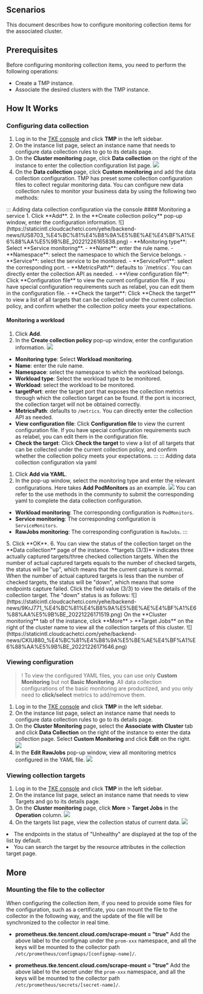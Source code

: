 ## Scenarios

This document describes how to configure monitoring collection items for the associated cluster.

## Prerequisites

Before configuring monitoring collection items, you need to perform the following operations:
- Create a TMP instance.
- Associate the desired clusters with the TMP instance.

## How It Works
### Configuring data collection

1. Log in to the [TKE console](https://console.cloud.tencent.com/tke2) and click **TMP** in the left sidebar.
2. On the instance list page, select an instance name that needs to configure data collection rules to go to its details page.
3. On the **Cluster monitoring** page, click **Data collection** on the right of the instance to enter the collection configuration list page.
![](https://staticintl.cloudcachetci.com/yehe/backend-news/d6jb812_%E4%BC%81%E4%B8%9A%E5%BE%AE%E4%BF%A1%E6%88%AA%E5%9B%BE_20221226165750.png)
4. On the **Data collection** page, click **Custom monitoring** and add the data collection configuration. TMP has preset some collection configuration files to collect regular monitoring data. You can configure new data collection rules to monitor your business data by using the following two methods:
<dx-tabs>
::: Adding data collection configuration via the console
#### Monitoring a service 
1. Click **Add**.
2. In the **Create collection policy** pop-up window, enter the configuration information.
![](https://staticintl.cloudcachetci.com/yehe/backend-news/IUS8703_%E4%BC%81%E4%B8%9A%E5%BE%AE%E4%BF%A1%E6%88%AA%E5%9B%BE_20221226165838.png)
 - **Monitoring type**: Select **Service monitoring**.
 - **Name**: enter the rule name.
 - **Namespace**: select the namespace to which the Service belongs.
 - **Service**: select the service to be monitored.
 - **ServicePort**: select the corresponding port.
 - **MetricsPath**: defaults to `/metrics`. You can directly enter the collection API as needed.
 - **View configuration file**: Click **Configuration file** to view the current configuration file. If you have special configuration requirements such as relabel, you can edit them in the configuration file.
 - **Check the target**: Click **Check the target** to view a list of all targets that can be collected under the current collection policy, and confirm whether the collection policy meets your expectations.

#### Monitoring a workload
1. Click **Add**.
2. In the **Create collection policy** pop-up window, enter the configuration information.
![](https://staticintl.cloudcachetci.com/yehe/backend-news/z5mi747_%E4%BC%81%E4%B8%9A%E5%BE%AE%E4%BF%A1%E6%88%AA%E5%9B%BE_20221226165916.png)
 - **Monitoring type**: Select **Workload monitoring**.
 - **Name**: enter the rule name.
 - **Namespace**: select the namespace to which the workload belongs.
 - **Workload type**: Select the workload type to be monitored.
 - **Workload**: select the workload to be monitored.
 - **targetPort**: enter the target port that exposes the collection metrics through which the collection target can be found. If the port is incorrect, the collection target will not be obtained correctly.
 - **MetricsPath**: defaults to `/metrics`. You can directly enter the collection API as needed.
 - **View configuration file**: Click **Configuration file** to view the current configuration file. If you have special configuration requirements such as relabel, you can edit them in the configuration file.
 - **Check the target**: Click **Check the target** to view a list of all targets that can be collected under the current collection policy, and confirm whether the collection policy meets your expectations.
:::
::: Adding data collection configuration via yaml
1. Click **Add via YAML**.
2. In the pop-up window, select the monitoring type and enter the relevant configurations. Here takes **Add PodMonitors** as an example.
![](https://staticintl.cloudcachetci.com/yehe/backend-news/bfJp796_%E4%BC%81%E4%B8%9A%E5%BE%AE%E4%BF%A1%E6%88%AA%E5%9B%BE_20221226170725.png)
You can refer to the use methods in the community to submit the corresponding yaml to complete the data collection configuration.
 - **Workload monitoring**: The corresponding configuration is `PodMonitors`.
 - **Service monitoring**: The corresponding configuration is `ServiceMonitors`.
 - **RawJobs monitoring**: The corresponding configuration is `RawJobs`.
:::
</dx-tabs>
5. Click **OK**.
6. You can view the status of the collection target on the **Data collection** page of the instance.
 **targets (3/3)** indicates three actually captured targets/three checked collection targets. When the number of actual captured targets equals to the number of checked targets, the status will be "up", which means that the current capture is normal. When the number of actual captured targets is less than the number of checked targets, the status will be "down", which means that some endpoints capture failed.
Click the field value (3/3) to view the details of the collection target. The "down" status is as follows:
![](https://staticintl.cloudcachetci.com/yehe/backend-news/9KrJ771_%E4%BC%81%E4%B8%9A%E5%BE%AE%E4%BF%A1%E6%88%AA%E5%9B%BE_20221226171519.png)
On the **Cluster monitoring** tab of the instance, click **More** > **Target Jobs** on the right of the cluster name to view all the collection targets of this cluster.
![](https://staticintl.cloudcachetci.com/yehe/backend-news/CKIU880_%E4%BC%81%E4%B8%9A%E5%BE%AE%E4%BF%A1%E6%88%AA%E5%9B%BE_20221226171646.png)





### Viewing configuration

>! To view the configured YAML files, you can use only **Custom Monitoring** but not **Basic Monitoring**. All data collection configurations of the basic monitoring are productized, and you only need to **click/select** metrics to add/remove them.

1. Log in to the [TKE console](https://console.cloud.tencent.com/tke2) and click **TMP** in the left sidebar.
2. On the instance list page, select an instance name that needs to configure data collection rules to go to its details page.
3. On the **Cluster Monitoring** page, select the **Associate with Cluster** tab and click **Data Collection** on the right of the instance to enter the data collection page. Select **Custom Monitoring** and click **Edit** on the right.
![](https://staticintl.cloudcachetci.com/yehe/backend-news/H4wF734_%E4%BC%81%E4%B8%9A%E5%BE%AE%E4%BF%A1%E6%88%AA%E5%9B%BE_20221226171815.png)
4. In the **Edit RawJobs** pop-up window, view all monitoring metrics configured in the YAML file.
![](https://staticintl.cloudcachetci.com/yehe/backend-news/h3yS394_%E4%BC%81%E4%B8%9A%E5%BE%AE%E4%BF%A1%E6%88%AA%E5%9B%BE_20221226171905.png)


### Viewing collection targets

1. Log in to the [TKE console](https://console.cloud.tencent.com/tke2) and click **TMP** in the left sidebar.
2. On the instance list page, select an instance name that needs to view Targets and go to its details page.
3. On the **Cluster monitoring** page, click **More** > **Target Jobs** in the **Operation** column. ![](https://staticintl.cloudcachetci.com/yehe/backend-news/CKIU880_%E4%BC%81%E4%B8%9A%E5%BE%AE%E4%BF%A1%E6%88%AA%E5%9B%BE_20221226171646.png)
4. On the targets list page, view the collection status of current data.
   ![](https://staticintl.cloudcachetci.com/yehe/backend-news/sNLT000_%E4%BC%81%E4%B8%9A%E5%BE%AE%E4%BF%A1%E6%88%AA%E5%9B%BE_20221226172110.png)

<dx-alert infotype="explain" title=" ">
<li>The endpoints in the status of "Unhealthy" are displayed at the top of the list by default.</li>
<li>You can search the target by the resource attributes in the collection target page.</li>
</dx-alert>




## More

### Mounting the file to the collector

When configuring the collection item, if you need to provide some files for the configuration, such as a certificate, you can mount the file to the collector in the following way, and the update of the file will be synchronized to the collector in real time.

- **prometheus.tke.tencent.cloud.com/scrape-mount = "true"**
  Add the above label to the configmap under the `prom-xxx` namespace, and all the keys will be mounted to the collector path `/etc/prometheus/configmaps/[configmap-name]/`.

- **prometheus.tke.tencent.cloud.com/scrape-mount = "true"**
  Add the above label to the secret under the `prom-xxx` namespace, and all the keys will be mounted to the collector path `/etc/prometheus/secrets/[secret-name]/`.
